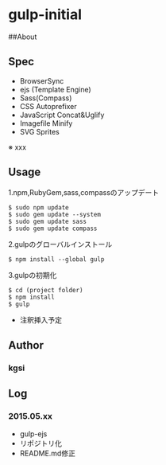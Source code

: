 # gulp-initial

##About


## Spec

* BrowserSync
* ejs (Template Engine)
* Sass(Compass)
* CSS Autoprefixer
* JavaScript Concat&Uglify
* Imagefile Minify
* SVG Sprites

※ xxx

## Usage
1.npm,RubyGem,sass,compassのアップデート

    $ sudo npm update
    $ sudo gem update --system 
    $ sudo gem update sass
    $ sudo gem update compass

2.gulpのグローバルインストール

    $ npm install --global gulp

3.gulpの初期化

    $ cd (project folder)
    $ npm install
    $ gulp

* 注釈挿入予定

## Author

### kgsi

## Log

### 2015.05.xx

* gulp-ejs
* リポジトリ化
* README.md修正
